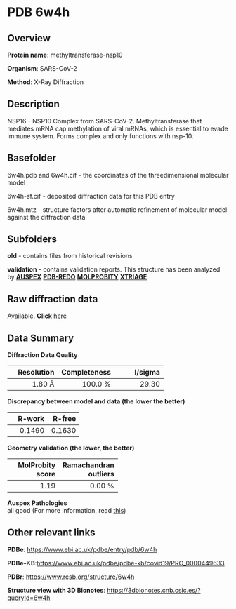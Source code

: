 # PDB 6w4h

## Overview

**Protein name**: methyltransferase-nsp10

**Organism**: SARS-CoV-2

**Method**: X-Ray Diffraction

## Description

NSP16 - NSP10 Complex from SARS-CoV-2. Methyltransferase that mediates mRNA cap methylation of viral mRNAs, which is essential to evade immune system. Forms complex and only functions with nsp-10.

## Basefolder

6w4h.pdb and 6w4h.cif - the coordinates of the threedimensional molecular model

6w4h-sf.cif - deposited diffraction data for this PDB entry

6w4h.mtz - structure factors after automatic refinement of molecular model against the diffraction data

## Subfolders



**old** - contains files from historical revisions

**validation** - contains validation reports. This structure has been analyzed by [**AUSPEX**](https://github.com/thorn-lab/coronavirus_structural_task_force/tree/master/pdb/methyltransferase-nsp10/SARS-CoV-2/6w4h/validation/auspex) [**PDB-REDO**](https://github.com/thorn-lab/coronavirus_structural_task_force/tree/master/pdb/methyltransferase-nsp10/SARS-CoV-2/6w4h/validation/pdb-redo) [**MOLPROBITY**](https://github.com/thorn-lab/coronavirus_structural_task_force/tree/master/pdb/methyltransferase-nsp10/SARS-CoV-2/6w4h/validation/molprobity) [**XTRIAGE**](https://github.com/thorn-lab/coronavirus_structural_task_force/blob/master/pdb/methyltransferase-nsp10/SARS-CoV-2/6w4h/validation/Xtriage_output.log)  



## Raw diffraction data

Available. **Click** [here](https://doi.org/10.18430/m36w4h) 

## Data Summary
**Diffraction Data Quality**

|   | Resolution | Completeness| I/sigma |
|---|-------------:|----------------:|--------------:|
|   |1.80 Å|100.0 %|<img width=50/>29.30|

**Discrepancy between model and data (the lower the better)**

|   | **R-work**| **R-free**   
|---|-------------:|----------------:|           
||  0.1490|  0.1630|

**Geometry validation (the lower, the better)**

|   |**MolProbity<br>score**| **Ramachandran<br>outliers** 
|---|-------------:|----------------:|
||  1.19|  0.00 %|

**Auspex Pathologies**<br> all good (For more information, read [this](https://github.com/thorn-lab/coronavirus_structural_task_force/blob/master/pdb/methyltransferase-nsp10/SARS-CoV-2/6w4h/validation/auspex/6w4h_auspex_comments.txt))

 



## Other relevant links 
**PDBe**:  https://www.ebi.ac.uk/pdbe/entry/pdb/6w4h

**PDBe-KB**:https://www.ebi.ac.uk/pdbe/pdbe-kb/covid19/PRO_0000449633 
 
**PDBr**: https://www.rcsb.org/structure/6w4h 

**Structure view with 3D Bionotes**: https://3dbionotes.cnb.csic.es/?queryId=6w4h

